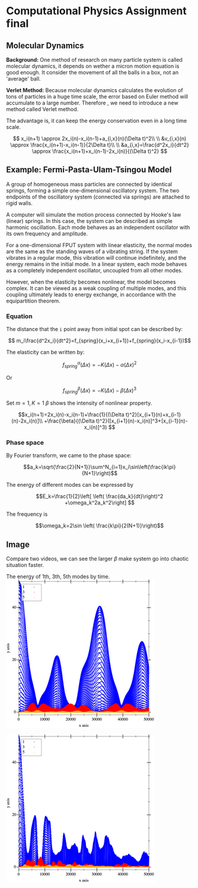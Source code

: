 # Computational Physics Assignment final

## Molecular Dynamics

**Background:** One method of research on many particle system is called molecular dynamics, it depends on wether a micron motion equation is good enough. It consider the movement of all the balls in a box, not an 'average' ball.



**Verlet Method:** Because molecular dynamics calculates the evolution of tons of particles in a huge time scale, the error based on Euler method will accumulate to a large number. Therefore , we need to introduce a new method called Verlet method.

The advantage is, it can keep the energy conservation even in a long time scale.

```math
 x_i(n+1) \approx  2x_i(n)-x_i(n-1)+a_{i,x}(n)(\Delta t)^2\\
\\
&v_{i,x}(n) \approx  \frac{x_i(n+1)-x_i(n-1)}{2\Delta t}\\
\\
&a_{i,x}=\frac{d^2x_i}{dt^2} \approx  \frac{x_i(n+1)+x_i(n-1)-2x_i(n)}{(\Delta t)^2}

```



## Example: Fermi-Pasta-Ulam-Tsingou Model

A group of homogeneous mass particles are connected by identical springs, forming a simple one-dimensional oscillatory system. The two endpoints of the oscillatory system (connected via springs) are attached to rigid walls. 

A computer will simulate the motion process connected by Hooke's law (linear) springs. In this case, the system can be described as simple harmonic oscillation. Each mode behaves as an independent oscillator with its own frequency and amplitude. 

For a one-dimensional FPUT system with linear elasticity, the normal modes are the same as the standing waves of a vibrating string. If the system vibrates in a regular mode, this vibration will continue indefinitely, and the energy remains in the initial mode. In a linear system, each mode behaves as a completely independent oscillator, uncoupled from all other modes.



However, when the elasticity becomes nonlinear, the model becomes complex. It can be viewed as a weak coupling of multiple modes, and this coupling ultimately leads to energy exchange, in accordance with the equipartition theorem.

### Equation

The distance that the `i` point away from initial spot can be described by:
```math
    m_i\frac{d^2x_i}{dt^2}=f_{spring}(x_i+x_{i+1})+f_{spring}(x_i-x_{i-1})
```

The elasticity can be written by:

```math

 f^\alpha_{spring}(\Delta x) = -K(\Delta x)-\alpha(\Delta x)^2   

```

Or  
```math
f^\beta_{spring}(\Delta x) = -K(\Delta x)-\beta(\Delta x)^3    

```

 Set $`m = 1, K = 1 `$ $`\beta`$ shows the intensity of nonlinear property.

```math
x_i(n+1)=2x_i(n)-x_i(n-1)+\frac{1}{(\Delta t)^2}[x_{i+1}(n)+x_{i-1}(n)-2x_i(n)]\\
+\frac{\beta}{(\Delta t)^2}([x_{i+1}(n)-x_i(n)]^3+[x_{i-1}(n)-x_i(n)]^3) 
```

### Phase space

By Fourier transform, we came to the phase space:

```math
a_k=\sqrt{\frac{2}{N+1}}\sum^N_{i=1}x_i\sin\left(\frac{ik\pi}{N+1}\right)
```

The energy of different modes can be expressed by

```math
E_k=\frac{1}{2}\left[ \left( \frac{da_k}{dt}\right)^2 +\omega_k^2a_k^2\right] 
```

The frequency is 

```math
\omega_k=2\sin \left( \frac{k\pi}{2(N+1)}\right)
```

## Image

Compare two videos, we can see the larger $`\beta`$ make system go into chaotic situation faster.

The energy of 1th, 3th, 5th modes by time.![final_1](/image/final_1.png)

![final_2](/image/final_2.png)
